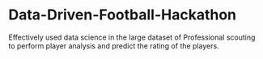 # Data-Driven-Football-Hackathon
Effectively used data science in the large dataset of Professional scouting to perform player analysis and predict the rating of the players.
